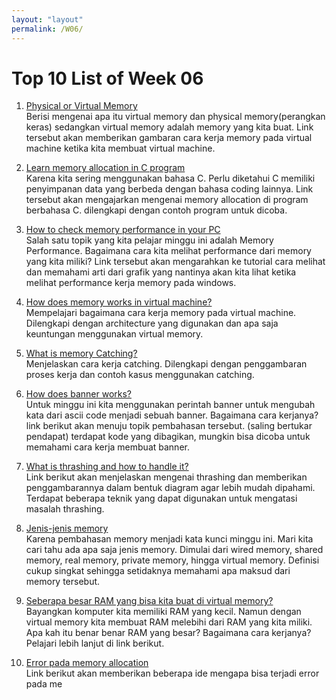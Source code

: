 ```yaml
---
layout: "layout"
permalink: /W06/
---
```


# Top 10 List of Week 06

1. [Physical or Virtual Memory](https://answers.microsoft.com/en-us/windows/forum/windows_10-performance/physical-and-virtual-memory-in-windows-10/e36fb5bc-9ac8-49af-951c-e7d39b979938)<br>
Berisi mengenai apa itu virtual memory dan physical memory(perangkan keras) sedangkan virtual memory adalah memory yang kita buat. Link tersebut akan memberikan gambaran cara kerja memory pada virtual machine ketika kita membuat virtual machine.

2. [Learn memory allocation in C program](https://www.geeksforgeeks.org/dynamic-memory-allocation-in-c-using-malloc-calloc-free-and-realloc/)<br>
Karena kita sering menggunakan bahasa C. Perlu diketahui C memiliki penyimpanan data yang berbeda dengan bahasa coding lainnya. Link tersebut akan mengajarkan mengenai memory allocation di program berbahasa C. dilengkapi dengan contoh program untuk dicoba.

3. [How to check memory performance in your PC](https://www.groovypost.com/howto/monitor-pc-memory-performance-usage/)<br>
Salah satu topik yang kita pelajar minggu ini adalah Memory Performance. Bagaimana cara kita melihat performance dari memory yang kita miliki? Link tersebut akan mengarahkan ke tutorial cara melihat dan memahami arti dari grafik yang nantinya akan kita lihat ketika melihat performance kerja memory pada windows.

4. [How does memory works in virtual machine?](https://searchstorage.techtarget.com/definition/virtual-memory)<br>
Mempelajari bagaimana cara kerja memory pada virtual machine. Dilengkapi dengan architecture yang digunakan dan apa saja keuntungan menggunakan virtual memory.

5. [What is memory Catching?](https://hazelcast.com/glossary/memory-caching/)<br>
Menjelaskan cara kerja catching. Dilengkapi dengan penggambaran proses kerja dan contoh kasus menggunakan catching.

6. [How does banner works?](https://stackoverflow.com/questions/652517/whats-the-deal-with-the-banner-command)<br>
Untuk minggu ini kita menggunakan perintah banner untuk mengubah kata dari ascii code menjadi sebuah banner. Bagaimana cara kerjanya? link berikut akan menuju topik pembahasan tersebut. (saling bertukar pendapat) terdapat kode yang dibagikan, mungkin bisa dicoba untuk memahami cara kerja membuat banner.
 
7. [What is thrashing and how to handle it?](https://www.geeksforgeeks.org/techniques-to-handle-thrashing/)<br>
Link berikut akan menjelaskan mengenai thrashing dan memberikan penggambarannya dalam bentuk diagram agar lebih mudah dipahami. Terdapat beberapa teknik yang dapat digunakan untuk mengatasi masalah thrashing.

8. [Jenis-jenis memory](https://apple.stackexchange.com/questions/104/whats-the-difference-between-real-virtual-shared-and-private-memory)<br>
Karena pembahasan memory menjadi kata kunci minggu ini. Mari kita cari tahu ada apa saja jenis memory. Dimulai dari wired memory, shared memory, real memory, private memory, hingga virtual memory. Definisi cukup singkat sehingga setidaknya memahami apa maksud dari memory tersebut.

9. [Seberapa besar RAM yang bisa kita buat di virtual memory?](https://www.ultraedit.com/support/tutorials-power-tips/ultracompare/increase-virtual-memory.html)<br>
Bayangkan komputer kita memiliki RAM yang kecil. Namun dengan virtual memory kita membuat RAM melebihi dari RAM yang kita miliki. Apa kah itu benar benar RAM yang besar? Bagaimana cara kerjanya? Pelajari lebih lanjut di link berikut.

10. [Error pada memory allocation](https://docs.microsoft.com/en-us/troubleshoot/windows-client/performance/slow-page-file-growth-memory-allocation-errors)<br>
Link berikut akan memberikan beberapa ide mengapa bisa terjadi error pada me
